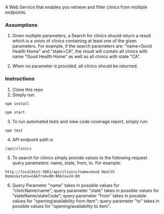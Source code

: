A Web Service that enables you retrieve and filter clinics from multiple endpoints.

### Assumptions

1. Given multiple parameters, a Search for clinics should return a result which is a union of clinics containing at least one of the given parameters. For example, if the search parameters are: "name=Good Health Home" and "state=CA", the result will contain all clinics with name "Good Health Home" as well as all clinics with state "CA".

2. When no parameter is provided, all clinics should be returned.


### Instructions

1. Clone this repo
2. Simply run:
```
npm install
```
```
npm start
```
3. To run automated tests and view code coverage report, simply run:
```
npm test
```

4. API endpoint path is 
```
/api/clinics
```
5. To search for clinics simply provide values to the following request query parameters: name, state, from, to. For example:

```
http://localhost:3001/api/clinics?name=Good Health Homes&state=CA&from=00:00&to=24:00
```
6. Query Parameter "name" takes in possible values for "clinicName/name"; query parameter "state" takes in possible values for "stateName/stateCode"; query parameter "from" takes in possible values for "opening/availability from item"; query parameter "to" takes in possible values for "opening/availability to item".